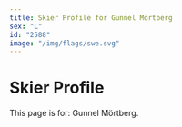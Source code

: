 ```yaml
---
title: Skier Profile for Gunnel Mörtberg
sex: "L"
id: "2588"
image: "/img/flags/swe.svg" 
---
```


# Skier Profile

This page is for: Gunnel Mörtberg.
    